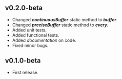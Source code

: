 ## v0.2.0-beta

* Changed ***continuousBuffer*** static method to ***buffer***.
* Changed ***preciseBuffer*** static method to ***every***.
* Added unit tests.
* Added functional tests.
* Added *documentation* on code.
* Fixed minor bugs.

## v0.1.0-beta

* First release.